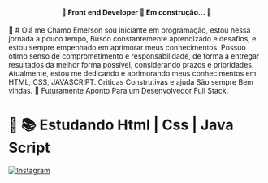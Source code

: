 <h4 align="center"> 
	🚧  Front end Developer 🚀 Em construção...  🚧
</h4

 👋 # Olá me Chamo Emerson sou iniciante em programação, estou nessa jornada a pouco tempo, Busco constantemente aprendizado e desafios, e estou sempre empenhado em aprimorar meus conhecimentos. Possuo ótimo senso de comprometimento e responsabilidade, de forma a entregar resultados da melhor forma possível, considerando prazos e prioridades. Atualmente, estou me dedicando e aprimorando meus conhecimentos em HTML, CSS, JAVASCRIPT. Criticas Construtivas e ajuda São sempre Bem vindas. 🚀 Futuramente Aponto Para um Desenvolvedor Full Stack.


# 🌱 📚 Estudando  Html | Css | Java Script

[![Instagram](https://img.shields.io/badge/Instagram-E4405F?style=for-the-badge&logo=instagram&logoColor=white)](https://www.instagram.com/wemersonfernandes008/)
